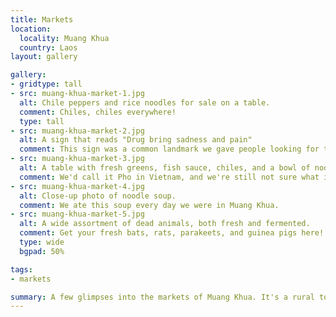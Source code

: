 ```yaml
---
title: Markets
location:
  locality: Muang Khua
  country: Laos
layout: gallery

gallery:
- gridtype: tall
- src: muang-khua-market-1.jpg
  alt: Chile peppers and rice noodles for sale on a table.
  comment: Chiles, chiles everywhere!
  type: tall
- src: muang-khua-market-2.jpg
  alt: A sign that reads "Drug bring sadness and pain"
  comment: This sign was a common landmark we gave people looking for the market. The blue tent was home to the noodle soup in the following pictures.
- src: muang-khua-market-3.jpg
  alt: A table with fresh greens, fish sauce, chiles, and a bowl of noodle soup.
  comment: We'd call it Pho in Vietnam, and we're still not sure what it's called in Laos but the people of Muang Khua make a mean noodle soup!
- src: muang-khua-market-4.jpg
  alt: Close-up photo of noodle soup.
  comment: We ate this soup every day we were in Muang Khua.
- src: muang-khua-market-5.jpg
  alt: A wide assortment of dead animals, both fresh and fermented.
  comment: Get your fresh bats, rats, parakeets, and guinea pigs here!
  type: wide
  bgpad: 50%

tags:
- markets

summary: A few glimpses into the markets of Muang Khua. It's a rural town with some unusual choices of cuisine. Warning, strange dead animals in this post!
---
```

